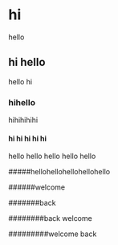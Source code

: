 # hi

hello

## hi hello

hello hi

### hihello

hihihihihi

#### hi hi hi hi hi

hello hello hello hello hello

#####hellohellohellohellohello

######welcome

#######back

########back welcome

#########welcome back
